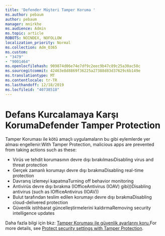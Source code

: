 ```yaml
---
title: 'Defender Müşteri Tamper Koruma '
ms.author: pebaum
author: pebaum
manager: mnirkhe
ms.audience: Admin
ms.topic: article
ROBOTS: NOINDEX, NOFOLLOW
localization_priority: Normal
ms.collection: Adm_O365
ms.custom:
- "3479"
- "9001464"
ms.openlocfilehash: 909874d06e74e7df9c2eec9b47c89c25a30ac58c
ms.sourcegitcommit: 42463e8d8869f36225a27388d83d37629c6b149e
ms.translationtype: MT
ms.contentlocale: tr-TR
ms.lasthandoff: 12/18/2019
ms.locfileid: "40738518"
---
```

# <a name="defender-tamper-protection"></a><span data-ttu-id="c0a3f-102">Defans Kurcalamaya Karşı Koruma</span><span class="sxs-lookup"><span data-stu-id="c0a3f-102">Defender Tamper Protection</span></span> 

<span data-ttu-id="c0a3f-103">Tamper Koruması ile kötü amaçlı uygulamaların bu gibi eylemlerde yer alması engellenir:</span><span class="sxs-lookup"><span data-stu-id="c0a3f-103">With Tamper Protection, malicious apps are prevented from taking actions such as these:</span></span>

- <span data-ttu-id="c0a3f-104">Virüs ve tehdit korumasının devre dışı bırakılması</span><span class="sxs-lookup"><span data-stu-id="c0a3f-104">Disabling virus and threat protection</span></span>
- <span data-ttu-id="c0a3f-105">Gerçek zamanlı korumayı devre dışı bırakma</span><span class="sxs-lookup"><span data-stu-id="c0a3f-105">Disabling real-time protection</span></span>
- <span data-ttu-id="c0a3f-106">Davranış izlemeyi kapatma</span><span class="sxs-lookup"><span data-stu-id="c0a3f-106">Turning off behavior monitoring</span></span>
- <span data-ttu-id="c0a3f-107">Antivirüs devre dışı bırakma (IOfficeAntivirus (IOAV) gibi))</span><span class="sxs-lookup"><span data-stu-id="c0a3f-107">Disabling antivirus (such as IOfficeAntivirus (IOAV))</span></span>
- <span data-ttu-id="c0a3f-108">Bulut tarafından teslim edilen korumayı devre dışı bırakma</span><span class="sxs-lookup"><span data-stu-id="c0a3f-108">Disabling cloud-delivered protection</span></span>
- <span data-ttu-id="c0a3f-109">Güvenlik istihbarat güncelleştirmelerini kaldırma</span><span class="sxs-lookup"><span data-stu-id="c0a3f-109">Removing security intelligence updates</span></span>

<span data-ttu-id="c0a3f-110">Daha fazla bilgi için bkz: [Tamper Koruması ile güvenlik ayarlarını koru.](https://docs.microsoft.com/windows/security/threat-protection/windows-defender-antivirus/prevent-changes-to-security-settings-with-tamper-protection)</span><span class="sxs-lookup"><span data-stu-id="c0a3f-110">For more details, see [Protect security settings with Tamper Protection](https://docs.microsoft.com/windows/security/threat-protection/windows-defender-antivirus/prevent-changes-to-security-settings-with-tamper-protection).</span></span>
